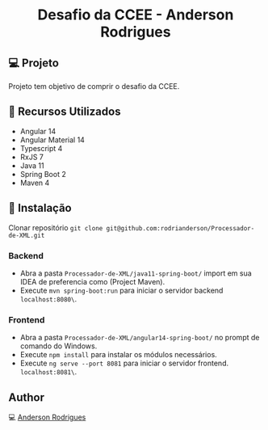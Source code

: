 <h1 align="center">Desafio da CCEE - Anderson Rodrigues</h1>

## :computer: Projeto
Projeto tem objetivo de comprir o desafio da CCEE.

## :wrench: Recursos Utilizados

- Angular 14
- Angular Material 14
- Typescript 4
- RxJS 7
- Java 11
- Spring Boot 2
- Maven 4

## :floppy_disk: Instalação

Clonar repositório ```git clone git@github.com:rodrianderson/Processador-de-XML.git```

### Backend

- Abra a pasta ```Processador-de-XML/java11-spring-boot/``` import em sua IDEA de preferencia como (Project Maven).
- Execute ```mvn spring-boot:run``` para iniciar o servidor backend ```localhost:8080\```.

### Frontend

- Abra a pasta ```Processador-de-XML/angular14-spring-boot/``` no prompt de comando do Windows.
- Execute ```npm install``` para instalar os módulos necessários.
- Execute ```ng serve --port 8081``` para iniciar o servidor frontend. ```localhost:8081\```.

## Author
:computer: [Anderson Rodrigues](https://github.com/rodrianderson)



